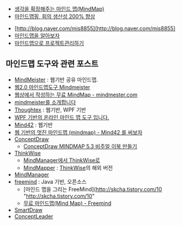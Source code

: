 
-   [생각을 확장해주는 마인드 맵(MindMap)](http://moai.tistory.com/197 "http://moai.tistory.com/197")
-   [마인드맵핑, 회의 생산성 200%  향상](http://news.naver.com/main/read.nhn?mode=LSD&amp;amp;mid=sec&amp;amp;sid1=101&amp;amp;oid=008&amp;amp;aid=0000858692 "http://news.naver.com/main/read.nhn?mode=LSD&amp;amp;mid=sec&amp;amp;sid1=101&amp;amp;oid=008&amp;amp;aid=0000858692")
* [http://blog.naver.com/mis8855](http://blog.naver.com/mis8855)
* [마인드맵을 알아보자](http://www.developerfarm.com/wikibook/entry/%B8%B6%C0%CE%B5%E5%B8%CA%C0%B8%B7%CE-%C7%C1%B7%CE%C1%A7%C6%AE-%B0%FC%B8%AE%C7%CF%B1%E2%C3%B9%B9%F8%C2%B0%B8%B6%C0%CE%B5%E5%B8%CA%C0%BB-%BE%CB%BE%C6%BA%B8%C0%DA "http://www.developerfarm.com/wikibook/entry/%B8%B6%C0%CE%B5%E5%B8%CA%C0%B8%B7%CE-%C7%C1%B7%CE%C1%A7%C6%AE-%B0%FC%B8%AE%C7%CF%B1%E2%C3%B9%B9%F8%C2%B0%B8%B6%C0%CE%B5%E5%B8%CA%C0%BB-%BE%CB%BE%C6%BA%B8%C0%DA")
* [마인드맵으로 프로젝트관리하기](http://www.developerfarm.com/wikibook/category/%B8%B6%C0%CE%B5%E5%B8%CA%C0%B8%B7%CE%20%20%C7%C1%B7%CE%C1%A7%C6%AE%B0%FC%B8%AE%C7%CF%B1%E2 "http://www.developerfarm.com/wikibook/category/%B8%B6%C0%CE%B5%E5%B8%CA%C0%B8%B7%CE%20%20%C7%C1%B7%CE%C1%A7%C6%AE%B0%FC%B8%AE%C7%CF%B1%E2")

## 마인드맵 도구와 관련 포스트
-   [MindMeister](http://www.mindmeister.com/ "http://www.mindmeister.com/")  : 웹기반 공유 마인드맵.
-  [웹2.0 마인드맵도구  Mindmeister](http://hsgames.com/blog/160 "http://hsgames.com/blog/160")
-  [웹상에서 작성하는 무료 MindMap - mindmester.com](http://ypshin.com/2690262 "http://ypshin.com/2690262")
-  [mindmeister를 소개합니다](http://dirtybit.tistory.com/118 "http://dirtybit.tistory.com/118")
-  [Thoughtex](http://www.thoughtex.net/ "http://www.thoughtex.net/") : 웹기반, WPF 기반
-  [WPF 기반의 온라인 마인드 맵 도구 입니다.](http://blog.naver.com/sjkang73/80038617402 "http://blog.naver.com/sjkang73/80038617402")
-  [Mind42](http://www.mind42.com/ "http://www.mind42.com/") : 웹기반
-  [웹 기반의 멋진 마인드맵 (mindmap) - Mind42 를 써보자](http://alones.kr/blog/824 "http://alones.kr/blog/824")
-  [ConceptDraw](http://www.conceptdraw.com/ "http://www.conceptdraw.com/")
	 -   [ConceptDraw MINDMAP 5.3 비주얼 이북
        만들기](http://boomup.tistory.com/entry/%EB%A7%88%EC%9D%B8%EB%93%9C%EB%A7%B5%EC%9C%BC%EB%A1%9C-%EC%9D%B4%EB%B6%81-%EB%A7%8C%EB%93%A4%EA%B8%B0-ConceptDraw-53 "http://boomup.tistory.com/entry/%EB%A7%88%EC%9D%B8%EB%93%9C%EB%A7%B5%EC%9C%BC%EB%A1%9C-%EC%9D%B4%EB%B6%81-%EB%A7%8C%EB%93%A4%EA%B8%B0-ConceptDraw-53")
-  [ThinkWise](http://www.thinkwise.co.kr/main/main.asp "http://www.thinkwise.co.kr/main/main.asp")
	-   [MindManager에서 ThinkWise로](http://blog.naver.com/nihilbox/140050405578 "http://blog.naver.com/nihilbox/140050405578")
    -   [MindMapper](http://www.mindmapper.com/ "http://www.mindmapper.com/")
        :
        [ThinkWise](http://www.thinkwise.co.kr/main/main.asp "http://www.thinkwise.co.kr/main/main.asp")의
        해외 버전
-   [MindManager](http://www.mindjet.com/us/ "http://www.mindjet.com/us/")
-   [freemind](http://freemind.sourceforge.net/ "http://freemind.sourceforge.net") : Java 기반, 오픈소스
    -   [마인드 맵을 그리는 FreeMind](http://skcha.tistory.com/10 "http://skcha.tistory.com/10"
    -   [무료 마인드맵(Mind Map) - Freemind](http://hanburn.tistory.com/59 "http://hanburn.tistory.com/59")
-   [SmartDraw](http://www.smartdraw.com/ "http://www.smartdraw.com/")
-   [ConceptLeader](http://www.conceptleader.com/ "http://www.conceptleader.com/")
